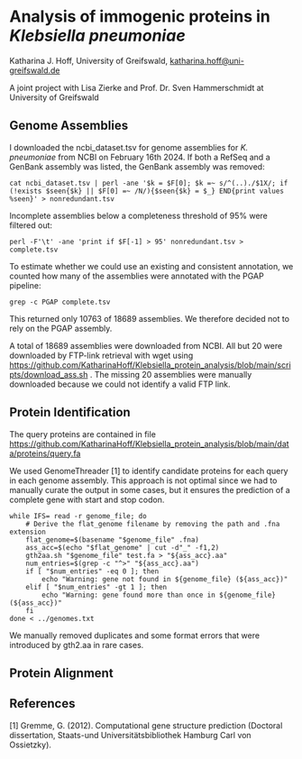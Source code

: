 # Analysis of immogenic proteins in *Klebsiella pneumoniae*

Katharina J. Hoff, University of Greifswald, katharina.hoff@uni-greifswald.de

A joint project with Lisa Zierke and Prof. Dr. Sven Hammerschmidt at University of Greifswald

## Genome Assemblies

I downloaded the ncbi_dataset.tsv for genome assemblies for *K. pneumoniae* from NCBI on February 16th 2024. If both a RefSeq and a GenBank assembly was listed, the GenBank assembly was removed:

```
cat ncbi_dataset.tsv | perl -ane '$k = $F[0]; $k =~ s/^(..)./$1X/; if (!exists $seen{$k} || $F[0] =~ /N/){$seen{$k} = $_} END{print values %seen}' > nonredundant.tsv
```

Incomplete assemblies below a completeness threshold of 95% were filtered out:

```
perl -F'\t' -ane 'print if $F[-1] > 95' nonredundant.tsv > complete.tsv
```

To estimate whether we could use an existing and consistent annotation, we counted how many of the assemblies were annotated with the PGAP pipeline:

```
grep -c PGAP complete.tsv
```

This returned only 10763 of 18689 assemblies. We therefore decided not to rely on the PGAP assembly.

A total of 18689 assemblies were downloaded from NCBI. All but 20 were downloaded by FTP-link retrieval with wget using https://github.com/KatharinaHoff/Klebsiella_protein_analysis/blob/main/scripts/download_ass.sh . The missing 20 assemblies were manually downloaded because we could not identify a valid FTP link.

## Protein Identification

The query proteins are contained in file https://github.com/KatharinaHoff/Klebsiella_protein_analysis/blob/main/data/proteins/query.fa

We used GenomeThreader [1] to identify candidate proteins for each query in each genome assembly. This approach is not optimal since we had to manually curate the output in some cases, but it ensures the prediction of a complete gene with start and stop codon.

```
while IFS= read -r genome_file; do
    # Derive the flat_genome filename by removing the path and .fna extension
    flat_genome=$(basename "$genome_file" .fna)
    ass_acc=$(echo "$flat_genome" | cut -d"_" -f1,2)      
    gth2aa.sh "$genome_file" test.fa > "${ass_acc}.aa"
    num_entries=$(grep -c "^>" "${ass_acc}.aa")
    if [ "$num_entries" -eq 0 ]; then
        echo "Warning: gene not found in ${genome_file} (${ass_acc})"
    elif [ "$num_entries" -gt 1 ]; then
        echo "Warning: gene found more than once in ${genome_file} (${ass_acc})"
    fi
done < ../genomes.txt
```

We manually removed duplicates and some format errors that were introduced by gth2.aa in rare cases.



## Protein Alignment



## References

[1] Gremme, G. (2012). Computational gene structure prediction (Doctoral dissertation, Staats-und Universitätsbibliothek Hamburg Carl von Ossietzky).
